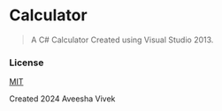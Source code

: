# Calculator

> A C# Calculator Created using Visual Studio 2013.

### License

[MIT](LICENSE)

Created 2024 Aveesha Vivek
